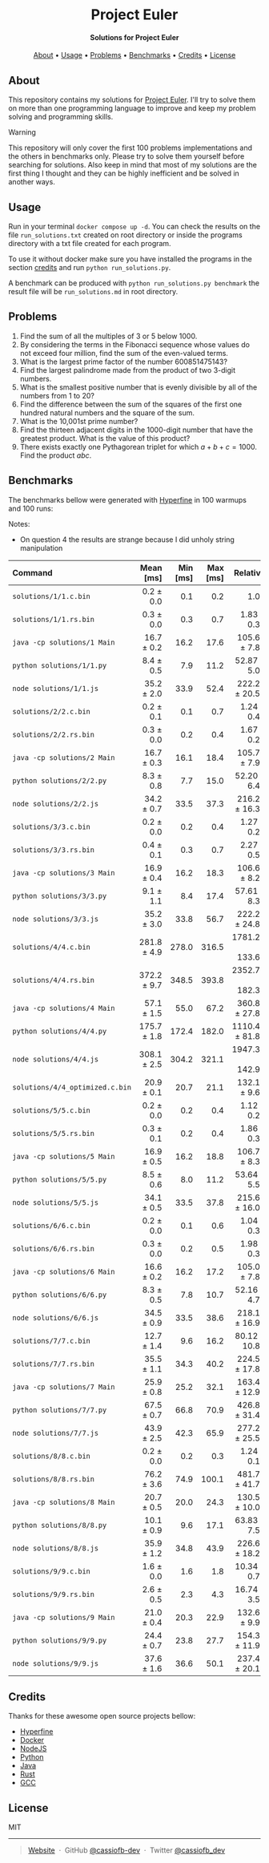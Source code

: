<h1 align="center">
  Project Euler
</h1>

<h4 align="center">Solutions for Project Euler</h4>

<p align="center">
  <a href="#about">About</a> •
  <a href="#usage">Usage</a> •
  <a href="#problems">Problems</a> •
  <a href="#benchmarks">Benchmarks</a> •
  <a href="#credits">Credits</a> •
  <a href="#license">License</a>
</p>

## About

This repository contains my solutions for [Project Euler](https://projecteuler.net/). I'll try to solve them on more than one programming language to improve and keep my problem solving and programming skills.

> [!WARNING]
> This repository will only cover the first 100 problems implementations and the others in benchmarks only. Please try to solve them yourself before searching for solutions. Also keep in mind that most of my solutions are the first thing I thought and they can be highly inefficient and be solved in another ways.

## Usage

Run in your terminal ``docker compose up -d``. You can check the results on the file ``run_solutions.txt`` created on root directory or inside the programs directory with a txt file created for each program.

To use it without docker make sure you have installed the programs in the section [credits](#credits) and run ``python run_solutions.py``.

A benchmark can be produced with ``python run_solutions.py benchmark`` the result file will be ``run_solutions.md`` in root directory.

## Problems

1. Find the sum of all the multiples of $3$ or $5$ below $1000$.
2. By considering the terms in the Fibonacci sequence whose values do not exceed four million, find the sum of the even-valued terms.
3. What is the largest prime factor of the number $600851475143$?
4. Find the largest palindrome made from the product of two $3$-digit numbers.
5. What is the smallest positive number that is evenly divisible by all of the numbers from $1$ to $20$?
6. Find the difference between the sum of the squares of the first one hundred natural numbers and the square of the sum.
7. What is the 10,001st prime number?
8. Find the thirteen adjacent digits in the $1000$-digit number that have the greatest product. What is the value of this product?
9. There exists exactly one Pythagorean triplet for which $a + b + c = 1000$.<br>Find the product $abc$.

## Benchmarks

The benchmarks bellow were generated with [Hyperfine](https://github.com/sharkdp/hyperfine) in 100 warmups and 100 runs:

Notes:

- On question 4 the results are strange because I did unholy string manipulation

| Command | Mean [ms] | Min [ms] | Max [ms] | Relative |
|:---|---:|---:|---:|---:|
| `solutions/1/1.c.bin` | 0.2 ± 0.0 | 0.1 | 0.2 | 1.00 |
| `solutions/1/1.rs.bin` | 0.3 ± 0.0 | 0.3 | 0.7 | 1.83 ± 0.33 |
| `java -cp solutions/1 Main` | 16.7 ± 0.2 | 16.2 | 17.6 | 105.66 ± 7.86 |
| `python solutions/1/1.py` | 8.4 ± 0.5 | 7.9 | 11.2 | 52.87 ± 5.01 |
| `node solutions/1/1.js` | 35.2 ± 2.0 | 33.9 | 52.4 | 222.27 ± 20.51 |
| `solutions/2/2.c.bin` | 0.2 ± 0.1 | 0.1 | 0.7 | 1.24 ± 0.41 |
| `solutions/2/2.rs.bin` | 0.3 ± 0.0 | 0.2 | 0.4 | 1.67 ± 0.23 |
| `java -cp solutions/2 Main` | 16.7 ± 0.3 | 16.1 | 18.4 | 105.79 ± 7.97 |
| `python solutions/2/2.py` | 8.3 ± 0.8 | 7.7 | 15.0 | 52.20 ± 6.48 |
| `node solutions/2/2.js` | 34.2 ± 0.7 | 33.5 | 37.3 | 216.26 ± 16.36 |
| `solutions/3/3.c.bin` | 0.2 ± 0.0 | 0.2 | 0.4 | 1.27 ± 0.23 |
| `solutions/3/3.rs.bin` | 0.4 ± 0.1 | 0.3 | 0.7 | 2.27 ± 0.55 |
| `java -cp solutions/3 Main` | 16.9 ± 0.4 | 16.2 | 18.3 | 106.66 ± 8.28 |
| `python solutions/3/3.py` | 9.1 ± 1.1 | 8.4 | 17.4 | 57.61 ± 8.36 |
| `node solutions/3/3.js` | 35.2 ± 3.0 | 33.8 | 56.7 | 222.23 ± 24.82 |
| `solutions/4/4.c.bin` | 281.8 ± 4.9 | 278.0 | 316.5 | 1781.25 ± 133.66 |
| `solutions/4/4.rs.bin` | 372.2 ± 9.7 | 348.5 | 393.8 | 2352.71 ± 182.31 |
| `java -cp solutions/4 Main` | 57.1 ± 1.5 | 55.0 | 67.2 | 360.81 ± 27.89 |
| `python solutions/4/4.py` | 175.7 ± 1.8 | 172.4 | 182.0 | 1110.49 ± 81.81 |
| `node solutions/4/4.js` | 308.1 ± 2.5 | 304.2 | 321.1 | 1947.35 ± 142.98 |
| `solutions/4/4_optimized.c.bin` | 20.9 ± 0.1 | 20.7 | 21.1 | 132.15 ± 9.65 |
| `solutions/5/5.c.bin` | 0.2 ± 0.0 | 0.2 | 0.4 | 1.12 ± 0.23 |
| `solutions/5/5.rs.bin` | 0.3 ± 0.1 | 0.2 | 0.4 | 1.86 ± 0.38 |
| `java -cp solutions/5 Main` | 16.9 ± 0.5 | 16.2 | 18.8 | 106.79 ± 8.32 |
| `python solutions/5/5.py` | 8.5 ± 0.6 | 8.0 | 11.2 | 53.64 ± 5.59 |
| `node solutions/5/5.js` | 34.1 ± 0.5 | 33.5 | 37.8 | 215.68 ± 16.04 |
| `solutions/6/6.c.bin` | 0.2 ± 0.0 | 0.1 | 0.6 | 1.04 ± 0.32 |
| `solutions/6/6.rs.bin` | 0.3 ± 0.0 | 0.2 | 0.5 | 1.98 ± 0.33 |
| `java -cp solutions/6 Main` | 16.6 ± 0.2 | 16.2 | 17.2 | 105.06 ± 7.80 |
| `python solutions/6/6.py` | 8.3 ± 0.5 | 7.8 | 10.7 | 52.16 ± 4.78 |
| `node solutions/6/6.js` | 34.5 ± 0.9 | 33.5 | 38.6 | 218.12 ± 16.90 |
| `solutions/7/7.c.bin` | 12.7 ± 1.4 | 9.6 | 16.2 | 80.12 ± 10.83 |
| `solutions/7/7.rs.bin` | 35.5 ± 1.1 | 34.3 | 40.2 | 224.57 ± 17.81 |
| `java -cp solutions/7 Main` | 25.9 ± 0.8 | 25.2 | 32.1 | 163.49 ± 12.92 |
| `python solutions/7/7.py` | 67.5 ± 0.7 | 66.8 | 70.9 | 426.83 ± 31.45 |
| `node solutions/7/7.js` | 43.9 ± 2.5 | 42.3 | 65.9 | 277.29 ± 25.53 |
| `solutions/8/8.c.bin` | 0.2 ± 0.0 | 0.2 | 0.3 | 1.24 ± 0.18 |
| `solutions/8/8.rs.bin` | 76.2 ± 3.6 | 74.9 | 100.1 | 481.72 ± 41.72 |
| `java -cp solutions/8 Main` | 20.7 ± 0.5 | 20.0 | 24.3 | 130.58 ± 10.02 |
| `python solutions/8/8.py` | 10.1 ± 0.9 | 9.6 | 17.1 | 63.83 ± 7.56 |
| `node solutions/8/8.js` | 35.9 ± 1.2 | 34.8 | 43.9 | 226.69 ± 18.21 |
| `solutions/9/9.c.bin` | 1.6 ± 0.0 | 1.6 | 1.8 | 10.34 ± 0.79 |
| `solutions/9/9.rs.bin` | 2.6 ± 0.5 | 2.3 | 4.3 | 16.74 ± 3.50 |
| `java -cp solutions/9 Main` | 21.0 ± 0.4 | 20.3 | 22.9 | 132.60 ± 9.93 |
| `python solutions/9/9.py` | 24.4 ± 0.7 | 23.8 | 27.7 | 154.36 ± 11.99 |
| `node solutions/9/9.js` | 37.6 ± 1.6 | 36.6 | 50.1 | 237.44 ± 20.19 |

## Credits

Thanks for these awesome open source projects bellow:

- [Hyperfine](https://github.com/sharkdp/hyperfine)
- [Docker](https://github.com/docker)
- [NodeJS](https://github.com/nodejs)
- [Python](https://github.com/python)
- [Java](https://github.com/openjdk/jdk)
- [Rust](https://github.com/rust-lang/rust)
- [GCC](https://github.com/gcc-mirror/gcc)

## License

MIT

---

> [Website](https://cassio-souza.pages.dev/) &nbsp;&middot;&nbsp;
> GitHub [@cassiofb-dev](https://github.com/cassiofb-dev) &nbsp;&middot;&nbsp;
> Twitter [@cassiofb_dev](https://twitter.com/cassiofb_dev)
